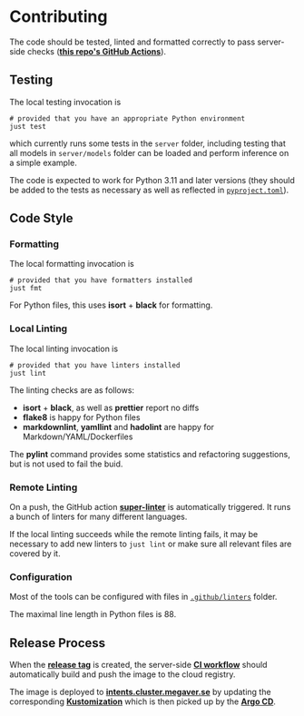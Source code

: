 # Contributing

The code should be tested,
linted and formatted correctly to pass server-side checks
(**[this repo's GitHub Actions](https://github.com/ilyannn/intent-classifier/actions)**).

## Testing

The local testing invocation is

```shell
# provided that you have an appropriate Python environment
just test
```

which currently runs some tests in the `server` folder,
including testing
that all models in `server/models` folder can be loaded
and perform inference on a simple example.

The code is expected to work for Python 3.11 and later versions
(they should be added to the tests as necessary as well as reflected in [`pyproject.toml`](pyproject.toml)).

## Code Style

### Formatting

The local formatting invocation is

```shell
# provided that you have formatters installed
just fmt
```

For Python files, this uses **isort** + **black** for formatting.

### Local Linting

The local linting invocation is

```shell
# provided that you have linters installed
just lint
```

The linting checks are as follows:

- **isort** + **black**, as well as **prettier** report no diffs
- **flake8** is happy for Python files
- **markdownlint**, **yamllint** and **hadolint** are happy for Markdown/YAML/Dockerfiles

The **pylint** command provides some statistics and refactoring suggestions, but is not used to fail the buid.

### Remote Linting

On a push,
the GitHub action **[super-linter](https://github.com/super-linter/super-linter)** is automatically triggered.
It runs a bunch of linters for many different languages.

If the local linting succeeds
while the remote linting fails,
it may be necessary to add new linters to
`just lint` or make sure all relevant files are covered by it.

### Configuration

Most of the tools can be configured with files in [`.github/linters`](.github/linters) folder.

The maximal line length in Python files is 88.

## Release Process

When the **[release tag](https://github.com/ilyannn/intent-classifier/releases)** is created,
the server-side **[CI workflow](https://github.com/ilyannn/intent-classifier/actions/workflows/docker-image.yml)** should automatically build and push the image to the cloud registry.

The image is deployed to **[intents.cluster.megaver.se](https://intents.cluster.megaver.se/info)**
by updating the corresponding **[Kustomization](https://docs.cluster.megaver.se/cluster/automatic/apps/kustomization.yaml)**
which is then picked up by the **[Argo CD](https://argocd.cluster.megaver.se)**.
